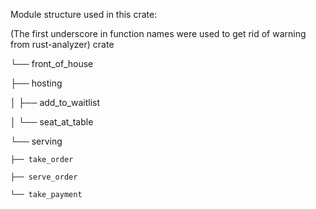 Module structure used in this crate:

(The first underscore in function names were used to get rid of warning from rust-analyzer)
crate

└── front_of_house

├── hosting

│ ├── add_to_waitlist

│ └── seat_at_table

└── serving

    ├── take_order

    ├── serve_order

    └── take_payment
